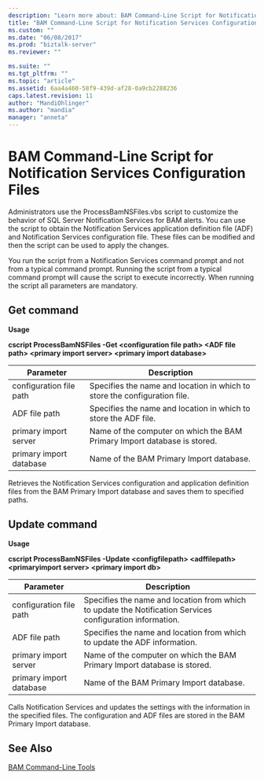```yaml
---
description: "Learn more about: BAM Command-Line Script for Notification Services Configuration Files"
title: "BAM Command-Line Script for Notification Services Configuration Files | Microsoft Docs"
ms.custom: ""
ms.date: "06/08/2017"
ms.prod: "biztalk-server"
ms.reviewer: ""

ms.suite: ""
ms.tgt_pltfrm: ""
ms.topic: "article"
ms.assetid: 6aa4a460-58f9-439d-af28-0a9cb2288236
caps.latest.revision: 11
author: "MandiOhlinger"
ms.author: "mandia"
manager: "anneta"
---
```

# BAM Command-Line Script for Notification Services Configuration Files
Administrators use the ProcessBamNSFiles.vbs script to customize the behavior of SQL Server Notification Services for BAM alerts. You can use the script to obtain the Notification Services application definition file (ADF) and Notification Services configuration file. These files can be modified and then the script can be used to apply the changes.  
  
 You run the script from a Notification Services command prompt and not from a typical command prompt. Running the script from a typical command prompt will cause the script to execute incorrectly. When running the script all parameters are mandatory.  
  
## Get command  
 **Usage**  
  
 **cscript ProcessBamNSFiles -Get \<configuration file path\> \<ADF file path\>  \<primary import server\> \<primary import database\>**  
  
|Parameter|Description|  
|---------------|-----------------|  
|configuration file path|Specifies the name and location in which to store the configuration file.|  
|ADF file path|Specifies the name and location in which to store the ADF file.|  
|primary import server|Name of the computer on which the BAM Primary Import database is stored.|  
|primary import database|Name of the BAM Primary Import database.|  
  
 Retrieves the Notification Services configuration and application definition files from the BAM Primary Import database and saves them to specified paths.  
  
## Update command  
 **Usage**  
  
 **cscript ProcessBamNSFiles -Update \<configfilepath\> \<adffilepath\>  \<primaryimport server\> \<primary import db\>**  
  
|Parameter|Description|  
|---------------|-----------------|  
|configuration file path|Specifies the name and location from which to update the Notification Services configuration information.|  
|ADF file path|Specifies the name and location from which to update the ADF information.|  
|primary import server|Name of the computer on which the BAM Primary Import database is stored.|  
|primary import database|Name of the BAM Primary Import database.|  
  
 Calls Notification Services and updates the settings with the information in the specified files. The configuration and ADF files are stored in the BAM Primary Import database.  
  
## See Also  
 [BAM Command-Line Tools](../core/bam-command-line-tools.md)
